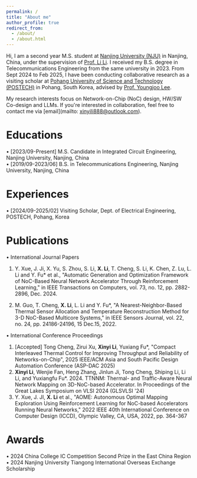 ```yaml
---
permalink: /
title: "About me"
author_profile: true
redirect_from: 
  - /about/
  - /about.html
---
```

Hi, I am a second year M.S. student at [Nanjing University (NJU)](https://www.nju.edu.cn/en/) in Nanjing, China, under the supervision of [Prof. Li Li](https://ese.nju.edu.cn/ll/list.htm). I received my B.S. degree in Telecommunications Engineering from the same university in 2023. From Sept 2024 to Feb 2025, I have been conducting collaborative research as a visiting scholar at [Pohang University of Science and Technology (POSTECH)](https://www.postech.ac.kr/eng/) in Pohang, South Korea, advised by [Prof. Youngjoo Lee](https://sites.google.com/view/epiclab/member/yjlee).

My research interests focus on Network-on-Chip (NoC) design, HW/SW Co-design and LLMs. If you're interested in collaboration, feel free to contact me via [email](mailto: xinyili888@outlook.com).

Educations
======
•	[2023/09-Present] M.S. Candidate in Integrated Circuit Engineering, Nanjing University, Nanjing, China       
•	[2019/09-2023/06] B.S. in Telecommunications Engineering, Nanjing University, Nanjing, China

Experiences
======
•	[2024/09-2025/02] Visiting Scholar, Dept. of Electrical Engineering, POSTECH, Pohang, Korea

Publications
======
•	International Journal Papers
1.  Y. Xue, J. Ji, X. Yu, S. Zhou, S. Li, **X. Li**, T. Cheng, S. Li, K. Chen, Z. Lu, L. Li and Y. Fu* et al., "Automatic Generation and Optimization Framework of NoC-Based Neural Network Accelerator Through Reinforcement Learning," in IEEE Transactions on Computers, vol. 73, no. 12, pp. 2882-2896, Dec. 2024.

2.  M. Guo, T. Cheng, **X. Li**, L. Li and Y. Fu*, "A Nearest-Neighbor-Based Thermal Sensor Allocation and Temperature Reconstruction Method for 3-D NoC-Based Multicore Systems," in IEEE Sensors Journal, vol. 22, no. 24, pp. 24186-24196, 15 Dec.15, 2022.

• International Conference Proceedings
1.  [Accepted] Tong Cheng, Zirui Xu, **Xinyi Li**, Yuxiang Fu*, "Compact Interleaved Thermal Control for Improving Throughput and Reliability of Networks-on-Chip", 2025 IEEE/ACM Asia and South Pacific Design Automation Conference (ASP-DAC 2025)
2.  **Xinyi Li**, Wenjie Fan, Heng Zhang, Jinlun Ji, Tong Cheng, Shiping Li, Li Li, and Yuxiangfu Fu*. 2024. TTNNM: Thermal- and Traffic-Aware Neural Network Mapping on 3D-NoC-based Accelerator. In Proceedings of the Great Lakes Symposium on VLSI 2024 (GLSVLSI '24)  
3.  Y. Xue, J. JI, **X. Li** et al., "AOME: Autonomous Optimal Mapping Exploration Using Reinforcement Learning for NoC-based Accelerators Running Neural Networks," 2022 IEEE 40th International Conference on Computer Design (ICCD), Olympic Valley, CA, USA, 2022, pp. 364-367    

Awards
======
• 2024 China College IC Competition Second Prize in the East China Region      
• 2024 Nanjing University Tiangong International Overseas Exchange Scholarship      
